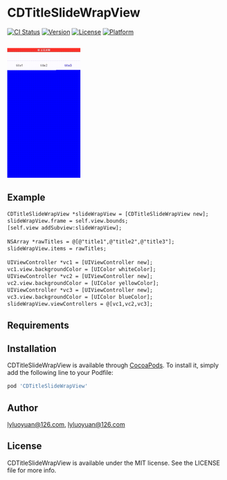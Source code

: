 # CDTitleSlideWrapView

[![CI Status](https://img.shields.io/travis/lyluoyuan@126.com/CDTitleSlideWrapView.svg?style=flat)](https://travis-ci.org/lyluoyuan@126.com/CDTitleSlideWrapView)
[![Version](https://img.shields.io/cocoapods/v/CDTitleSlideWrapView.svg?style=flat)](https://cocoapods.org/pods/CDTitleSlideWrapView)
[![License](https://img.shields.io/cocoapods/l/CDTitleSlideWrapView.svg?style=flat)](https://cocoapods.org/pods/CDTitleSlideWrapView)
[![Platform](https://img.shields.io/cocoapods/p/CDTitleSlideWrapView.svg?style=flat)](https://cocoapods.org/pods/CDTitleSlideWrapView)

##
<img src="https://raw.githubusercontent.com/lyluoyuan/CDTitleSlideWrapView/master/backup/demo.gif"  width="169" height="300">     
   

## Example
```
CDTitleSlideWrapView *slideWrapView = [CDTitleSlideWrapView new];
slideWrapView.frame = self.view.bounds;
[self.view addSubview:slideWrapView];

NSArray *rawTitles = @[@"title1",@"title2",@"title3"];
slideWrapView.items = rawTitles;

UIViewController *vc1 = [UIViewController new];
vc1.view.backgroundColor = [UIColor whiteColor];
UIViewController *vc2 = [UIViewController new];
vc2.view.backgroundColor = [UIColor yellowColor];
UIViewController *vc3 = [UIViewController new];
vc3.view.backgroundColor = [UIColor blueColor];
slideWrapView.viewControllers = @[vc1,vc2,vc3];
```
## Requirements

## Installation

CDTitleSlideWrapView is available through [CocoaPods](https://cocoapods.org). To install
it, simply add the following line to your Podfile:

```ruby
pod 'CDTitleSlideWrapView'
```

## Author

lyluoyuan@126.com, lyluoyuan@126.com

## License

CDTitleSlideWrapView is available under the MIT license. See the LICENSE file for more info.
